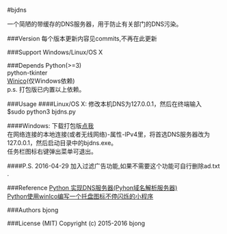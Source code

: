 #bjdns

一个简陋的带缓存的DNS服务器，用于防止有关部门的DNS污染。

###Version
每个版本更新内容见commits,不再在此更新

###Support
Windows/Linux/OS X

###Depends
Python(>=3)  
python-tkinter    
[Winico](https://github.com/lijiejie/python-flash-trayicons/tree/master/winico0.6)(仅Windows依赖)  
p.s. 打包版已内置以上依赖。

###Usage
####Linux/OS X:
修改本机DNS为127.0.0.1，然后在终端输入  
$sudo python3 bjdns.py  

####Windows:
下载打包版[点我](https://github.com/bieberg0n/bjdns/releases)  
在网络连接的本地连接(或者无线网络)-属性-IPv4里，将首选DNS服务器改为127.0.0.1，然后启动目录中的bjdns.exe。  
任务栏图标右键弹出菜单可退出。  

####P.S.
2016-04-29 加入过滤广告功能,如果不需要这个功能可自行删除ad.txt .  

###Reference
[Python 实现DNS服务器(Pyhon域名解析服务器)](http://blog.csdn.net/trbbadboy/article/details/8093256)  
[Python使用winIco编写一个托盘图标不停闪烁的小程序](http://www.lijiejie.com/python-winico-flash-trayicon/)

###Authors
bjong

###License (MIT)
Copyright (c) 2015-2016 bjong

